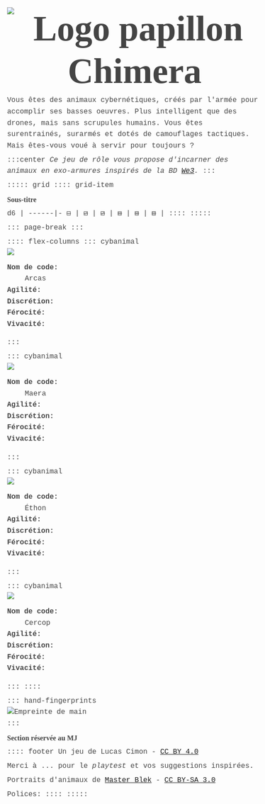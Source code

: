 <!--
PNJs :
	homme de main ("G") → devient gorille à la fin
	le jeune garçon blond et son pickup
    véto
    technicien / coordinteur radio
    femme major sévère (seule fiable ?)
Caracs : complément à 10 animal/psyché
Psyché :
- permet pas de contact préhensible
- -1 / création
- Presence max = 8
- -1 / min si projetee a distance
- -1 par comportment non realiste
- -1 par modification d'apparence
- +1 / min sans projection
	bioradio => télépathie (sans → feuilles et crayons)
	peuvent créer des ghosts (+ ou – crédibles : sans visages...)
	peuvent ne plus percevoir humains ??
    leurs implants contiennent une caméra + radio, ils sont supervisés en permanence par officiers
Système: d8
	papillons → jauge
Lieux :
	couverture: entreprise d'horticulture
        ils y ont leur quartiers personnels, une salle d'entrainement, etc.
Musique :
	Bande originale de Portal 2: _Aperture Science Psychoacoustics Laboratory_ [9999999](https://www.youtube.com/watch?v=wgVTmt6t3hg) & [Reconstructing More Science](https://www.youtube.com/watch?v=WAeiqxNH3W0)
	[Rising Doom de Mondkopf](https://www.youtube.com/playlist?list=PL16FB92C9DFC1A076)
Scène intro:
    > Ok, l'enregistrement a démarré. Nous sommes le <date>.
    > Ceci est la première opération sur le terrain de l'unité tactique Chimera.
    > Soldat ___, êtes vous opérationnel ?
    > Êtes-vous prêt à accomplir votre mission, et à obéir scrupuleusement à mes ordres ?
Cas de conscience scénaristiques:
    civils
    femme avec bébé
    tuer d'autres animaux
    couler bateau Greenpeace
    éliminer une autre Chimère qui tente de s'échapper
    -> secret: pour s'enfuir, il faut détruire drones-relais puis désactiver chirurgicalement implant radio
Secrets: ne sont pas des animaux doués de consciences, leur exoarmure contient un cerveau humain
Envies des PJs:
    Retourner à la vie sauvage, perdre cette conscience lourde à porter
    Liberté de choix
    Être traité en égaux des hommes
    Vengeance
Code moral:
    Loyauté (envers créateurs / patrie ?)
    Tuer
    Famille
    Altruisme (envers semblables / humains ?)
    Loi du plus fort
    Equité
    Justice
    Pardon
Leur instinct reprend le dessus:
    Hurler
    Fuir
    Couiner ou Grogner
    Charger
Souvenirs
Exoarmures
    armes à feu
    griffes
    ...
-->
# ![Logo papillon Chimera](img/Butterfly_Logo.jpg)
Vous êtes des animaux cybernétiques, créés par l'armée pour accomplir ses basses oeuvres.
Plus intelligent que des drones, mais sans scrupules humains.
Vous êtes surentrainés, surarmés et dotés de camouflages tactiques.
Mais êtes-vous voué à servir pour toujours ?

:::center
_Ce jeu de rôle vous propose d'incarner des animaux en exo-armures inspirés de la BD [We3](https://en.wikipedia.org/wiki/We3)._
:::

::::: grid
:::: grid-item
## Sous-titre
d6    | 
------|-
~~⚀~~ | 
~~⚁~~ | 
~~⚂~~ | 
~~⚃~~ | 
~~⚄~~ | 
~~⚅~~ | 
::::
:::::

::: page-break
:::

:::: flex-columns
::: cybanimal
![](img/bear_by_masterblek_d511quq-fullview.jpg)
<dl>
  <dt>Nom de code:</dt><dd>Arcas</dd>
  <dt>Agilité:</dt><dd></dd>
  <dt>Discrétion:</dt><dd></dd>
  <dt>Férocité:</dt><dd></dd>
  <dt>Vivacité:</dt><dd></dd>
</dl>
:::

::: cybanimal
![](img/dog_by_masterblek_d511r8k-fullview.jpg)
<dl>
  <dt>Nom de code:</dt><dd>Maera</dd>
  <dt>Agilité:</dt><dd></dd>
  <dt>Discrétion:</dt><dd></dd>
  <dt>Férocité:</dt><dd></dd>
  <dt>Vivacité:</dt><dd></dd>
</dl>
:::

::: cybanimal
![](img/eagle_by_masterblek_d51sxxg-fullview.jpg)
<dl>
  <dt>Nom de code:</dt><dd>Éthon</dd>
  <dt>Agilité:</dt><dd></dd>
  <dt>Discrétion:</dt><dd></dd>
  <dt>Férocité:</dt><dd></dd>
  <dt>Vivacité:</dt><dd></dd>
</dl>
:::

::: cybanimal
![](img/monkey_by_masterblek_d511r2g-fullview.jpg)
<dl>
  <dt>Nom de code:</dt><dd>Cercop</dd>
  <dt>Agilité:</dt><dd></dd>
  <dt>Discrétion:</dt><dd></dd>
  <dt>Férocité:</dt><dd></dd>
  <dt>Vivacité:</dt><dd></dd>
</dl>
:::
::::

::: hand-fingerprints
![Empreinte de main](img/hand-fingerprints.jpg)
:::
## Section réservée au MJ

:::: footer
Un jeu de Lucas Cimon - [CC BY 4.0](http://creativecommons.org/licenses/by/4.0/)

Merci à ... pour le _playtest_ et vos suggestions inspirées.

Portraits d'animaux de [Master Blek](https://www.deviantart.com/masterblek) - [CC BY-SA 3.0](https://creativecommons.org/licenses/by-sa/3.0/)

Polices: 
::::
:::::

<style>
@font-face {
  font-family: PhageRough;
  src: url('fonts/Phage Rough.otf') format('truetype');
}
@font-face {
  font-family: GabrieleL;
  src: url('fonts/gabriele-l.ttf') format('truetype');
}

body {
    font-family: "Courier New", Courier, monospace;
    font-size: 1rem;
    line-height: 1.6;
    color: #444;
    /* Should make font rendering prettier: */
    text-rendering: optimizeLegibility !important;
}
h1 {
    font-family: PhageRough;
    font-size: 5rem;
    line-height: 1.2;
    text-align: center;
    display: block;
    margin: 0 auto;
}
body > section { max-width: 80rem; margin: 0 auto; position: relative; }
img { max-width: 100%; max-height: 30rem; display: block; margin: 0 auto; page-break-before: always; }
table { border-spacing: 0; border-collapse: collapse; table-layout: fixed; }
h2, thead { font-family: GabrieleL; font-size: 1rem; margin: .4rem 0; }
td, th { padding: .2rem; }
td { border-top: 1px solid #ccc; }
tr > td:first-child, tr > th:first-child { font-weight: bold; }
ul { margin: .4rem 0; margin-left: -1.5rem; }
dt { font-weight: bold; }
p { margin: .4rem 0; }
s { text-decoration: none; font-size: 2rem; line-height: .6; vertical-align: bottom; }

.center { text-align: center; }
.grid { max-width: 80rem; margin: 0 auto; }
.grid-item { width: 30%; padding: .2rem; box-shadow: 1px 1px 2px #555; }
.footer { width: 30%; }
.footer p { margin: 0; }
.flex-columns { display: flex; flex-wrap: wrap; }
.cybanimal { flex: 1 0 50%; }
.cybanimal::after { content: ''; display: block; clear: both; }
.cybanimal img { float: left; max-height: 20rem; }
.page-break { page-break-before: always; }

/* Add this when converting to PDF: * /
h1 { font-size: 1rem; }
body, h2, thead { font-family: GabrieleL; font-size: .52rem; }
s { font-size: 1.3rem; }
body > section { max-width: 40rem; }
img { max-height: 16rem; }
/**/
</style>
<script src="libs/imagesloaded.pkgd.min.js"></script>
<script src="libs/packery.pkgd.min.js"></script>
<script>
var pckry = new Packery('.grid', {
  percentPosition: true,
  gutter: 5
});
imagesLoaded('img', () => pckry.layout());
</script>